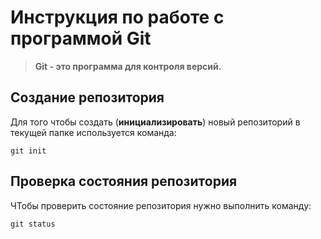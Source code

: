 # Инструкция по работе с программой Git

>**Git - это программа для контроля версий.**

## Создание репозитория

Для того чтобы создать (**инициализировать**) новый репозиторий в текущей папке используется команда:

    git init

## Проверка состояния репозитория

ЧТобы проверить состояние репозитория нужно выполнить команду:

    git status